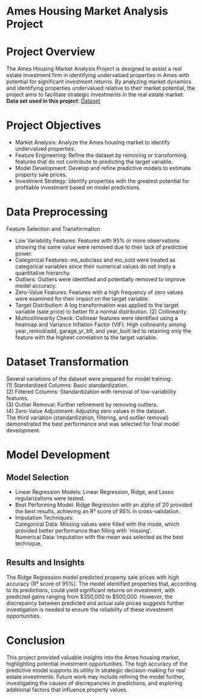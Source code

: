 
# Ames Housing Market Analysis Project
# Project Overview
The Ames Housing Market Analysis Project is designed to assist a real estate investment firm in identifying undervalued properties in Ames with potential for significant investment returns. By analyzing market dynamics and identifying properties undervalued relative to their market potential, the project aims to facilitate strategic investments in the real estate market.
<br>
**Data set used in this project**: [Dataset](https://jse.amstat.org/v19n3/decock/DataDocumentation.txt)
<Br>

# Project Objectives
- Market Analysis: Analyze the Ames housing market to identify undervalued properties.
- Feature Engineering: Refine the dataset by removing or transforming features that do not contribute to predicting the target variable.
- Model Development: Develop and refine predictive models to estimate property sale prices.
- Investment Strategy: Identify properties with the greatest potential for profitable investment based on model predictions.
# Data Preprocessing
Feature Selection and Transformation
- Low Variability Features: Features with 95% or more observations showing the same value were removed due to their lack of predictive power.
- Categorical Features: ms_subclass and mo_sold were treated as categorical variables since their numerical values do not imply a quantitative hierarchy.
- Outliers: Outliers were identified and potentially removed to improve model accuracy.
- Zero-Value Features: Features with a high frequency of zero values were examined for their impact on the target variable.
- Target Distribution: A log transformation was applied to the target variable (sale price) to better fit a normal distribution.
(2) Collinearity
- Multicollinearity Check: Collinear features were identified using a heatmap and Variance Inflation Factor (VIF). High collinearity among year_remod/add, garage_yr_blt, and year_built led to retaining only the feature with the highest correlation to the target variable.

# Dataset Transformation
Several variations of the dataset were prepared for model training: <Br>
(1) Standardized Columns: Basic standardization.<Br>
(2) Filtered Columns: Standardization with removal of low-variability features.<Br>
(3) Outlier Removal: Further refinement by removing outliers.<Br>
(4) Zero-Value Adjustment: Adjusting zero values in the dataset.<Br>
The third variation (standardization, filtering, and outlier removal) demonstrated the best performance and was selected for final model development.

# Model Development
## Model Selection
- Linear Regression Models: Linear Regression, Ridge, and Lasso regularizations were tested.
- Best Performing Model: Ridge Regression with an alpha of 20 provided the best results, achieving an R² score of 95% in cross-validation.
- Imputation Techniques: <Br>
Categorical Data: Missing values were filled with the mode, which provided better performance than filling with 'missing'. <br>
Numerical Data: Imputation with the mean was selected as the best technique.
## Results and Insights
The Ridge Regression model predicted property sale prices with high accuracy (R² score of 95%). The model identified properties that, according to its predictions, could yield significant returns on investment, with predicted gains ranging from $350,000 to $500,000. However, the discrepancy between predicted and actual sale prices suggests further investigation is needed to ensure the reliability of these investment opportunities.

# Conclusion
This project provided valuable insights into the Ames housing market, highlighting potential investment opportunities. The high accuracy of the predictive model supports its utility in strategic decision-making for real estate investments. Future work may include refining the model further, investigating the causes of discrepancies in predictions, and exploring additional factors that influence property values.
